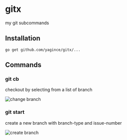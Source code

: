 # gitx

my git subcommands

## Installation

```
go get github.com/yagince/gitx/...
```

## Commands

### git cb

checkout by selecting from a list of branch

![change branch](http://i.gyazo.com/e39c6a7854cefa9a10c9184fb09488cc.gif)

### git start

create a new branch with branch-type and issue-number

![create branch](https://gyazo.com/64c6f28297090fc8f853b8102e29b7a1.gif)
